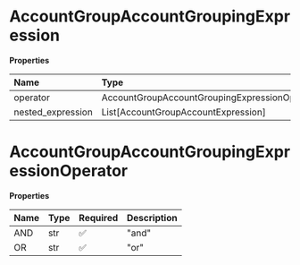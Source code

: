 # AccountGroupAccountGroupingExpression

**Properties**

| Name              | Type                                          | Required | Description |
| :---------------- | :-------------------------------------------- | :------- | :---------- |
| operator          | AccountGroupAccountGroupingExpressionOperator | ✅       |             |
| nested_expression | List[AccountGroupAccountExpression]           | ❌       |             |

# AccountGroupAccountGroupingExpressionOperator

**Properties**

| Name | Type | Required | Description |
| :--- | :--- | :------- | :---------- |
| AND  | str  | ✅       | "and"       |
| OR   | str  | ✅       | "or"        |

